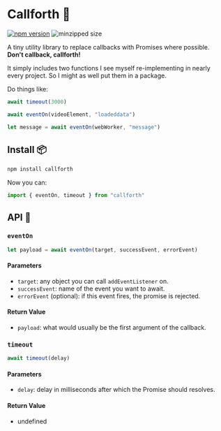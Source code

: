 
# Callforth :running:

[![npm version](https://badge.fury.io/js/callforth.svg)](https://badge.fury.io/js/callforth)
![minzipped size](https://badgen.net/bundlephobia/minzip/callforth)

A tiny utility library to replace callbacks with Promises where possible.
**Don't callback, callforth!**

It simply includes two functions I see myself re-implementing in nearly every project.
So I might as well put them in a package.

Do things like:

```js
await timeout(3000)
```
```js
await eventOn(videoElement, "loadeddata")
```
```js
let message = await eventOn(webWorker, "message")
```

## Install :package:

```sh
npm install callforth
```

Now you can:

```js
import { eventOn, timeout } from "callforth"
```

## API :eyes:

### `eventOn`

```js
let payload = await eventOn(target, successEvent, errorEvent)
```

#### Parameters

 * `target`: any object you can call `addEventListener` on.
 * `successEvent`: name of the event you want to await.
 * `errorEvent` (optional): if this event fires, the promise is rejected.

#### Return Value

 * `payload`: what would usually be the first argument of the callback.

### `timeout`

```js
await timeout(delay)
```

#### Parameters

 * `delay`: delay in milliseconds after which the Promise should resolves.

#### Return Value

 * undefined
